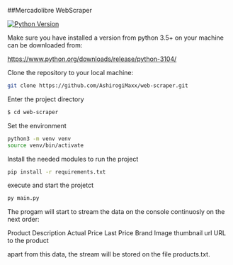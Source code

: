 ##Mercadolibre WebScraper

[![Python Version](https://img.shields.io/badge/python-3.7-brightgreen.svg)](https://python.org)

Make sure you have installed a version from python 3.5+ on your machine can be downloaded from:

https://www.python.org/downloads/release/python-3104/


Clone the repository to your local machine:

```bash
git clone https://github.com/AshirogiMaxx/web-scraper.git
```

Enter the project directory

```bash
$ cd web-scraper
```

Set the environment 

```bash
python3 -m venv venv
source venv/bin/activate
```

Install the needed modules to run the project 
```bash
pip install -r requirements.txt
```

execute and start the projetct

```bash
py main.py
```

The progam will start to stream the data on the console continuosly on the next order:        
        
Product Description
Actual Price
Last Price
Brand
Image thumbnail url
URL to the product
		
apart from this data, the stream will be stored on the file products.txt.     


